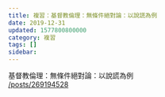 ```yaml
---
title: 複習：基督教倫理：無條件絕對論：以說謊為例
date: 2019-12-31
updated: 1577800800000
category: 複習
tags: []
sidebar: 
---
```


<p>基督教倫理：無條件絕對論：以說謊為例<br/>
<a href="/posts/269194528" target="_blank">/posts/269194528</a></p>
<p> </p>
